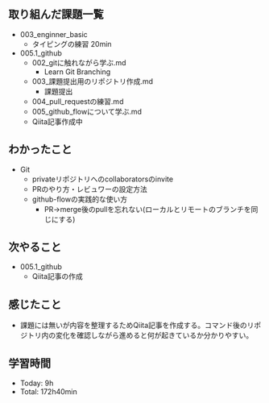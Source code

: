 ## 取り組んだ課題一覧
- 003_enginner_basic
  - タイピングの練習 20min
- 005.1_github
  - 002_gitに触れながら学ぶ.md
    - Learn Git Branching
  - 003_課題提出用のリポジトリ作成.md
    - 課題提出
  - 004_pull_requestの練習.md
  - 005_github_flowについて学ぶ.md
  - Qiita記事作成中
## わかったこと
- Git
  - privateリポジトリへのcollaboratorsのinvite
  - PRのやり方・レビュワーの設定方法
  - github-flowの実践的な使い方
    - PR→merge後のpullを忘れない(ローカルとリモートのブランチを同じにする)

## 次やること
- 005.1_github
  - Qiita記事の作成
## 感じたこと
  - 課題には無いが内容を整理するためQiita記事を作成する。コマンド後のリポジトリ内の変化を確認しながら進めると何が起きているか分かりやすい。
## 学習時間
- Today: 9h
- Total: 172h40min
